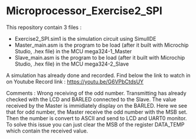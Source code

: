 # Microprocessor_Exercise2_SPI
This repository contain 3 files :
  - Exercise2_SPI.sim1 is the simulation circuit using SimulIDE
  - Master_main.asm is the program to be load (after it built with Microchip Studio, .hex file) in the MCU mega324-1_Master
  - Slave_main.asm is the program to be load (after it built with Microchip Studio, .hex file) in the MCU mega324-2_Slave

A simulation has already done and recorded. Find below the link to watch in on Youtube
Record link : https://youtu.be/G6VPbCtdsUY

Comments :
  Wrong receiving of the odd number. 
  Transmitting has already checked with the LCD and BARLED connected to the Slave. 
  The value received by the Master is immidiately display on the BARLED. Here we see that for odd number, the Master receive the odd number with the MSB set.
  Then the number is convert to ASCII and send to LCD and UART0 monitor.
  To solve this issue you can just clear the MSB of the register DATA_TEMP which contain the received value. 
